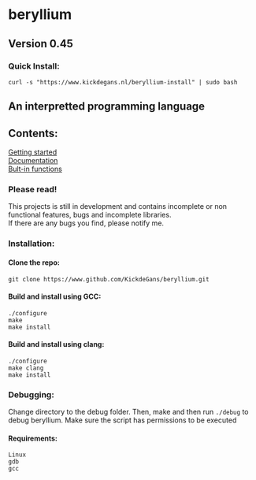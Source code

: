 # beryllium
## Version 0.45

### Quick Install:
```shell
curl -s "https://www.kickdegans.nl/beryllium-install" | sudo bash
```

## An interpretted programming language

## Contents:
[Getting started](https://github.com/KickdeGans/beryllium/wiki)
<br>
[Documentation](https://github.com/KickdeGans/beryllium/wiki/Documentation)
<br>
[Bult-in functions](https://github.com/KickdeGans/beryllium/wiki/Built-in-functions)
<br>
### Please read!
This projects is still in development and contains incomplete or non functional features, bugs and incomplete libraries.<br>
If there are any bugs you find, please notify me.<br>

### Installation:
#### Clone the repo:
```shell
git clone https://www.github.com/KickdeGans/beryllium.git
```
#### Build and install using GCC:
```shell
./configure
make
make install
```
#### Build and install using clang:
```shell
./configure
make clang
make install
```

### Debugging:
Change directory to the debug folder.
Then, make and then run ```./debug``` to debug beryllium.
Make sure the script has permissions to be executed
#### Requirements:
```
Linux
gdb
gcc
```
